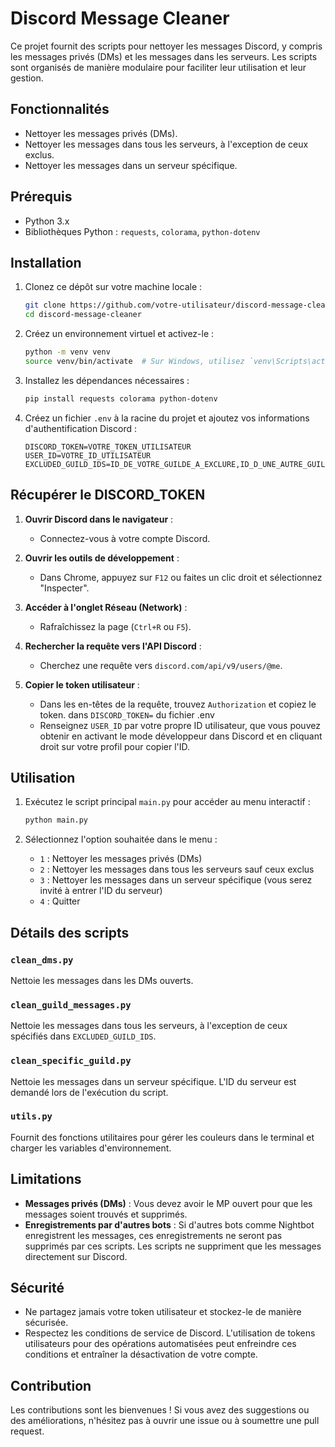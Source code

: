 # Discord Message Cleaner

Ce projet fournit des scripts pour nettoyer les messages Discord, y compris les messages privés (DMs) et les messages dans les serveurs. Les scripts sont organisés de manière modulaire pour faciliter leur utilisation et leur gestion.

## Fonctionnalités

- Nettoyer les messages privés (DMs).
- Nettoyer les messages dans tous les serveurs, à l'exception de ceux exclus.
- Nettoyer les messages dans un serveur spécifique.

## Prérequis

- Python 3.x
- Bibliothèques Python : `requests`, `colorama`, `python-dotenv`

## Installation

1. Clonez ce dépôt sur votre machine locale :

    ```sh
    git clone https://github.com/votre-utilisateur/discord-message-cleaner.git
    cd discord-message-cleaner
    ```

2. Créez un environnement virtuel et activez-le :

    ```sh
    python -m venv venv
    source venv/bin/activate  # Sur Windows, utilisez `venv\Scripts\activate`
    ```

3. Installez les dépendances nécessaires :

    ```sh
    pip install requests colorama python-dotenv
    ```

4. Créez un fichier `.env` à la racine du projet et ajoutez vos informations d'authentification Discord :

    ```env
    DISCORD_TOKEN=VOTRE_TOKEN_UTILISATEUR
    USER_ID=VOTRE_ID_UTILISATEUR
    EXCLUDED_GUILD_IDS=ID_DE_VOTRE_GUILDE_A_EXCLURE,ID_D_UNE_AUTRE_GUILDE
    ```


## Récupérer le DISCORD_TOKEN

1. **Ouvrir Discord dans le navigateur** :
    - Connectez-vous à votre compte Discord.

2. **Ouvrir les outils de développement** :
    - Dans Chrome, appuyez sur `F12` ou faites un clic droit et sélectionnez "Inspecter".

3. **Accéder à l'onglet Réseau (Network)** :
    - Rafraîchissez la page (`Ctrl+R` ou `F5`).

4. **Rechercher la requête vers l'API Discord** :
    - Cherchez une requête vers `discord.com/api/v9/users/@me`.

5. **Copier le token utilisateur** :
    - Dans les en-têtes de la requête, trouvez `Authorization` et copiez le token. dans `DISCORD_TOKEN=` du fichier .env
    - Renseignez `USER_ID` par votre propre ID utilisateur, que vous pouvez obtenir en activant le mode développeur dans Discord et en cliquant droit sur votre profil pour copier l'ID.

## Utilisation

1. Exécutez le script principal `main.py` pour accéder au menu interactif :

    ```sh
    python main.py
    ```

2. Sélectionnez l'option souhaitée dans le menu :

    - `1` : Nettoyer les messages privés (DMs)
    - `2` : Nettoyer les messages dans tous les serveurs sauf ceux exclus
    - `3` : Nettoyer les messages dans un serveur spécifique (vous serez invité à entrer l'ID du serveur)
    - `4` : Quitter


## Détails des scripts

### `clean_dms.py`

Nettoie les messages dans les DMs ouverts.

### `clean_guild_messages.py`

Nettoie les messages dans tous les serveurs, à l'exception de ceux spécifiés dans `EXCLUDED_GUILD_IDS`.

### `clean_specific_guild.py`

Nettoie les messages dans un serveur spécifique. L'ID du serveur est demandé lors de l'exécution du script.

### `utils.py`

Fournit des fonctions utilitaires pour gérer les couleurs dans le terminal et charger les variables d'environnement.

## Limitations

- **Messages privés (DMs)** : Vous devez avoir le MP ouvert pour que les messages soient trouvés et supprimés.
- **Enregistrements par d'autres bots** : Si d'autres bots comme Nightbot enregistrent les messages, ces enregistrements ne seront pas supprimés par ces scripts. Les scripts ne suppriment que les messages directement sur Discord.

## Sécurité

- Ne partagez jamais votre token utilisateur et stockez-le de manière sécurisée.
- Respectez les conditions de service de Discord. L'utilisation de tokens utilisateurs pour des opérations automatisées peut enfreindre ces conditions et entraîner la désactivation de votre compte.

## Contribution

Les contributions sont les bienvenues ! Si vous avez des suggestions ou des améliorations, n'hésitez pas à ouvrir une issue ou à soumettre une pull request.

